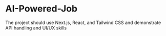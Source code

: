 # AI-Powered-Job
 The project should use Next.js, React, and Tailwind CSS and  demonstrate API handling and UI/UX skills
